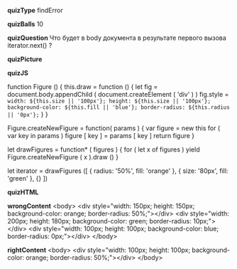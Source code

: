 ____quizType____
findError

____quizBalls____
10

____quizQuestion____
Что будет в body документа в результате первого вызова  iterator.next() ?

____quizPicture____


____quizJS____

function Figure () {
    this.draw = function () {
        let fig = document.body.appendChild (
            document.createElement ( 'div' )
        )
        fig.style = `
            width: ${this.size || '100px'};
            height: ${this.size || '100px'};
            background-color: ${this.fill || 'blue'};
            border-radius: ${this.radius || '0px'};
        `
    }
}

Figure.createNewFigure = function( params ) {
    var figure = new this
    for ( var key in params )
        figure [ key ] = params [ key ]
    return figure
}

let drawFigures = function* ( figures ) {
    for ( let x of figures )
        yield Figure.createNewFigure ( x ).draw ()
}

let iterator = drawFigures ([
    { radius: '50%', fill: 'orange' },
    { size: '80px', fill: 'green' },
    {}
])

____quizHTML____


____wrongContent____
&lt;body>
    &lt;div style="width: 150px; height: 150px; background-color: orange; border-radius: 50%;">&lt;/div>
    &lt;div style="width: 200px; height: 180px; background-color: green; border-radius: 10px;">&lt;/div>
    &lt;div style="width: 100px; height: 100px; background-color: blue; border-radius: 0px;">&lt;/div>
&lt;/body>

____rightContent____
&lt;body>
    &lt;div style="width: 100px; height: 100px; background-color: orange; border-radius: 50%;">&lt;/div>
&lt;/body>
